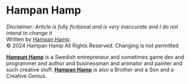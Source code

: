 # Hampan Hamp
*Disclaimer: Article is fully ficitional and is very inaccurate and I do not intend to change it* <br>
Written by [Hampan Hamp](https://www.youtube.com/@HampanHamp). <br>
© 2024 Hampan Hamp All Rights Reserved. Changing is not permitted

**[Hampan Hamp](https://www.youtube.com/@HampanHamp)** is a Swedish entrepreneur and sometimes game dev and programmer and author and businessman and animator and painter and such creative stuff.
**[Hampan Hamp](https://www.youtube.com/@HampanHamp)** is also a Brother and a Son and a Creative Genius. 
